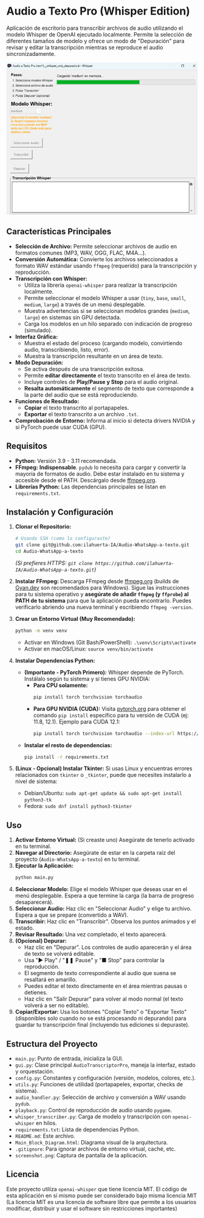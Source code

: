 # Audio a Texto Pro (Whisper Edition)

Aplicación de escritorio para transcribir archivos de audio utilizando el modelo Whisper de OpenAI ejecutado localmente. Permite la selección de diferentes tamaños de modelo y ofrece un modo de "Depuración" para revisar y editar la transcripción mientras se reproduce el audio sincronizadamente.

![Screenshot](https://github.com/ilahuerta-IA/Audio-WhatsApp-a-texto/blob/main/screenshot.png)


## Características Principales

*   **Selección de Archivo:** Permite seleccionar archivos de audio en formatos comunes (MP3, WAV, OGG, FLAC, M4A...).
*   **Conversión Automática:** Convierte los archivos seleccionados a formato WAV estándar usando `ffmpeg` (requerido) para la transcripción y reproducción.
*   **Transcripción con Whisper:**
    *   Utiliza la librería `openai-whisper` para realizar la transcripción localmente.
    *   Permite seleccionar el modelo Whisper a usar (`tiny`, `base`, `small`, `medium`, `large`) a través de un menú desplegable.
    *   Muestra advertencias si se seleccionan modelos grandes (`medium`, `large`) en sistemas sin GPU detectada.
    *   Carga los modelos en un hilo separado con indicación de progreso (simulado).
*   **Interfaz Gráfica:**
    *   Muestra el estado del proceso (cargando modelo, convirtiendo audio, transcribiendo, listo, error).
    *   Muestra la transcripción resultante en un área de texto.
*   **Modo Depuración:**
    *   Se activa después de una transcripción exitosa.
    *   Permite **editar directamente** el texto transcrito en el área de texto.
    *   Incluye controles de **Play/Pause y Stop** para el audio original.
    *   **Resalta automáticamente** el segmento de texto que corresponde a la parte del audio que se está reproduciendo.
*   **Funciones de Resultado:**
    *   **Copiar** el texto transcrito al portapapeles.
    *   **Exportar** el texto transcrito a un archivo `.txt`.
*   **Comprobación de Entorno:** Informa al inicio si detecta drivers NVIDIA y si PyTorch puede usar CUDA (GPU).

## Requisitos

*   **Python:** Versión 3.9 - 3.11 recomendada.
*   **FFmpeg:** **Indispensable**. `pydub` lo necesita para cargar y convertir la mayoría de formatos de audio. Debe estar instalado en tu sistema y accesible desde el PATH. Descárgalo desde [ffmpeg.org](https://ffmpeg.org/download.html).
*   **Librerías Python:** Las dependencias principales se listan en `requirements.txt`.

## Instalación y Configuración

1.  **Clonar el Repositorio:**
    ```bash
    # Usando SSH (como lo configuraste)
    git clone git@github.com:ilahuerta-IA/Audio-WhatsApp-a-texto.git
    cd Audio-WhatsApp-a-texto
    ```
    *(Si prefieres HTTPS: `git clone https://github.com/ilahuerta-IA/Audio-WhatsApp-a-texto.git`)*

2.  **Instalar FFmpeg:** Descarga FFmpeg desde [ffmpeg.org](https://ffmpeg.org/download.html) (builds de [Gyan.dev](https://gyan.dev/ffmpeg/builds/) son recomendados para Windows). Sigue las instrucciones para tu sistema operativo y **asegúrate de añadir `ffmpeg` (y `ffprobe`) al PATH de tu sistema** para que la aplicación pueda encontrarlo. Puedes verificarlo abriendo una nueva terminal y escribiendo `ffmpeg -version`.

3.  **Crear un Entorno Virtual (Muy Recomendado):**
    ```bash
    python -m venv venv
    ```
    *   Activar en Windows (Git Bash/PowerShell): `.\venv\Scripts\activate`
    *   Activar en macOS/Linux: `source venv/bin/activate`

4.  **Instalar Dependencias Python:**
    *   **(Importante - PyTorch Primero):** Whisper depende de PyTorch. Instálalo según tu sistema y si tienes GPU NVIDIA:
        *   **Para CPU solamente:**
            ```bash
            pip install torch torchvision torchaudio
            ```
        *   **Para GPU NVIDIA (CUDA):** Visita [pytorch.org](https://pytorch.org/get-started/locally/) para obtener el comando `pip install` específico para tu versión de CUDA (ej: 11.8, 12.1). Ejemplo para CUDA 12.1:
            ```bash
            pip install torch torchvision torchaudio --index-url https://download.pytorch.org/whl/cu121
            ```
    *   **Instalar el resto de dependencias:**
        ```bash
        pip install -r requirements.txt
        ```

5.  **(Linux - Opcional) Instalar Tkinter:** Si usas Linux y encuentras errores relacionados con `tkinter` o `_tkinter`, puede que necesites instalarlo a nivel de sistema:
    *   Debian/Ubuntu: `sudo apt-get update && sudo apt-get install python3-tk`
    *   Fedora: `sudo dnf install python3-tkinter`

## Uso

1.  **Activar Entorno Virtual:** (Si creaste uno) Asegúrate de tenerlo activado en tu terminal.
2.  **Navegar al Directorio:** Asegúrate de estar en la carpeta raíz del proyecto (`Audio-WhatsApp-a-texto`) en tu terminal.
3.  **Ejecutar la Aplicación:**
    ```bash
    python main.py
    ```
4.  **Seleccionar Modelo:** Elige el modelo Whisper que deseas usar en el menú desplegable. Espera a que termine la carga (la barra de progreso desaparecerá).
5.  **Seleccionar Audio:** Haz clic en "Seleccionar Audio" y elige tu archivo. Espera a que se prepare (convertido a WAV).
6.  **Transcribir:** Haz clic en "Transcribir". Observa los puntos animados y el estado.
7.  **Revisar Resultado:** Una vez completado, el texto aparecerá.
8.  **(Opcional) Depurar:**
    *   Haz clic en "Depurar". Los controles de audio aparecerán y el área de texto se volverá editable.
    *   Usa "▶ Play" / "❚❚ Pause" y "■ Stop" para controlar la reproducción.
    *   El segmento de texto correspondiente al audio que suena se resaltará en amarillo.
    *   Puedes editar el texto directamente en el área mientras pausas o detienes.
    *   Haz clic en "Salir Depurar" para volver al modo normal (el texto volverá a ser no editable).
9.  **Copiar/Exportar:** Usa los botones "Copiar Texto" o "Exportar Texto" (disponibles solo cuando no se está procesando ni depurando) para guardar tu transcripción final (incluyendo tus ediciones si depuraste).

## Estructura del Proyecto

*   `main.py`: Punto de entrada, inicializa la GUI.
*   `gui.py`: Clase principal `AudioTranscriptorPro`, maneja la interfaz, estado y orquestación.
*   `config.py`: Constantes y configuración (versión, modelos, colores, etc.).
*   `utils.py`: Funciones de utilidad (portapapeles, exportar, checks de sistema).
*   `audio_handler.py`: Selección de archivo y conversión a WAV usando `pydub`.
*   `playback.py`: Control de reproducción de audio usando `pygame`.
*   `whisper_transcriber.py`: Carga de modelo y transcripción con `openai-whisper` en hilos.
*   `requirements.txt`: Lista de dependencias Python.
*   `README.md`: Este archivo.
*   `Main_Block_Diagram.html`: Diagrama visual de la arquitectura.
*   `.gitignore`: Para ignorar archivos de entorno virtual, caché, etc.
*   `screenshot.png`: Captura de pantalla de la aplicación.

## Licencia

Este proyecto utiliza `openai-whisper` que tiene licencia MIT. El código de esta aplicación en sí mismo puede ser considerado bajo misma licencia MIT (La licencia MIT es una licencia de software libre que permite a los usuarios modificar, distribuir y usar el software sin restricciones importantes) 

